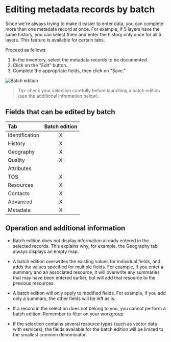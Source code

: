 # Editing metadata records by batch

Since we&apos;re always trying to make it easier to enter data, you can complete more than one metadata record at once. For example, if 5 layers have the same history, you can select them and enter the history only once for all 5 layers. This feature is available for certain tabs.

Proceed as follows:

1.	In the inventory, select the metadata records to be documented.
2.	Click on the "Edit" button.
3.	Complete the appropriate fields, then click on "Save."

![Batch edition](/images/inv_edit_batch_demo_history_comment.gif "Batch edition demonstration")

> Tip: check your selection carefully before launching a batch edition (see the additional information below).

## Fields that can be edited by batch

| Tab          | Batch  edition |
|:----------------|:---------:|
| Identification  | X         |
| History        | X         |
| Geography      | X         |
| Quality         | X         |
| Attributes       |           |
| TOS             | X         |
| Resources      | X         |
| Contacts        | X         |
| Advanced          | X         |
| Metadata      | X         |


## Operation and additional information

*  Batch edition does not display information already entered in the selected records. This explains why, for example, the Geography tab always displays an empty map.

* A batch edition overwrites the existing values for individual fields, and adds the values specified for multiple fields. For example, if you enter a summary and an associated resource, it will overwrite any summaries that may have been entered earlier, but will add that resource to the previous resources.

* A batch edition will only apply to modified fields. For example, if you add only a summary, the other fields will be left as is.

* If a record in the selection does not belong to you, you cannot perform a batch edition. Remember to filter on your workgroup.

* If the selection contains several resource types (such as vector data with services), the fields available for the batch edition will be limited to the smallest common denominator.
